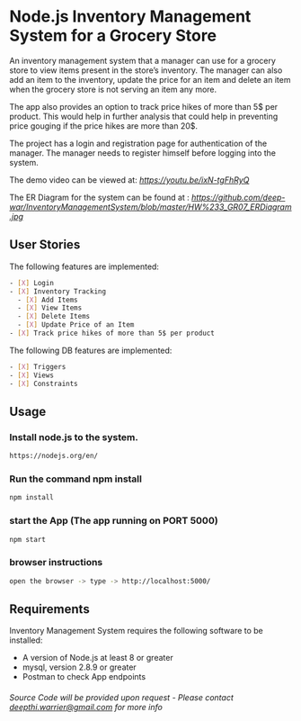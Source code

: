 # Node.js Inventory Management System for a Grocery Store
An inventory management system that a manager can use for a grocery store to view items present in the store’s inventory. The manager can also add an item to the inventory, update the price for an item and delete an item when the grocery store is not serving an item any more. 

The app also provides an option to track price hikes of more than 5$ per product. This would help in further analysis that could help in preventing price gouging if the price hikes are more than 20$.

The project has a login and registration page for authentication of the manager. The manager needs to register himself before logging into the system.

The demo video can be viewed at: *https://youtu.be/ixN-tgFhRyQ*

The ER Diagram for the system can be found at : *https://github.com/deep-war/InventoryManagementSystem/blob/master/HW%233_GR07_ERDiagram.jpg*

## User Stories

The following features are implemented:
```sh
- [X] Login
- [X] Inventory Tracking
  - [X] Add Items
  - [X] View Items
  - [X] Delete Items
  - [X] Update Price of an Item
- [X] Track price hikes of more than 5$ per product
```

The following DB features are implemented:
```sh
- [X] Triggers
- [X] Views
- [X] Constraints
```

## Usage

### Install node.js to the system.
```sh
https://nodejs.org/en/
```

### Run the command npm install
```sh
npm install
```

### start the App (The app running on PORT 5000)
```sh
npm start
```

### browser instructions 
```sh
open the browser -> type -> http://localhost:5000/
```
  
## Requirements
Inventory Management System requires the following software to be installed:

* A version of Node.js at least 8 or greater
* mysql, version 2.8.9 or greater
* Postman to check App endpoints 

###### *Source Code will be provided upon request - Please contact deepthi.warrier@gmail.com for more info*
